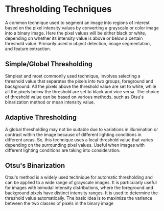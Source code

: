 # Thresholding Techniques

A common technique used to segment an image into regions of interest based on the pixel intensity values by converting a grayscale or color 
image into a binary image. Here the pixel values will be either black or white, depending on whether its intensity value is above or below a 
certain threshold value. Primarily used in object detection, image segmentation, and feature extraction. 


## Simple/Global Thresholding

Simplest and most commonlly used technique, involves selecting a threshold value that separates the pixels into two groups, foreground and background.
All the pixels above the threshold value are set to white, while all  the pixels below the threshold are set to black and vice versa. The choice of 
threshold value can be based on various methods, such as Otsu's binarization method or mean intensity value.


## Adaptive Thresholding

A global thresholding may not be suitable due to variations in illumination or contrast within the image because of different lighting conditions 
in different areas. So, this technique uses a local threshold value that varies depending on the surrounding pixel values. Useful when images with 
different lighting conditions are taking into consideration. 

## Otsu's Binarization

Otsu's method is a widely used technique for automatic thresholding and can be applied to a wide range of grayscale images. It is particularly useful for 
images with bimodal intensity distributions, where the foreground and background pixels have distinct intensity ranges. It is used to determine the threshold 
value automatically. The basic idea is to maximize the variance between the two classes of pixels in the binary image 
